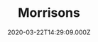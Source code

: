 ---
date: 2020-03-22T14:29:09.000Z
title: Morrisons
latitude: 52.04938134912715
longitude: 0.9546547409704537
category: checkin
---
